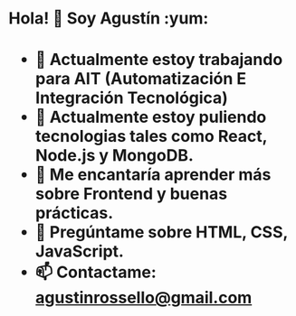 <h1>Hola! 👋 Soy Agustín :yum: <h1/> 


- 🔭 Actualmente estoy trabajando para AIT (Automatización E Integración Tecnológica)
- 🌱 Actualmente estoy puliendo tecnologias tales como React, Node.js y MongoDB.
- 🤔 Me encantaría aprender más sobre Frontend y buenas prácticas.
- 💬 Pregúntame sobre HTML, CSS, JavaScript.
- 📫 Contactame: agustinrossello@gmail.com


